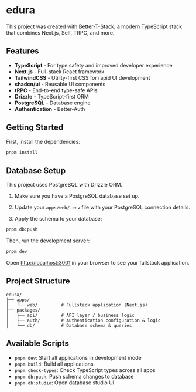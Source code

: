 # edura

This project was created with [Better-T-Stack](https://github.com/AmanVarshney01/create-better-t-stack), a modern TypeScript stack that combines Next.js, Self, TRPC, and more.

## Features

- **TypeScript** - For type safety and improved developer experience
- **Next.js** - Full-stack React framework
- **TailwindCSS** - Utility-first CSS for rapid UI development
- **shadcn/ui** - Reusable UI components
- **tRPC** - End-to-end type-safe APIs
- **Drizzle** - TypeScript-first ORM
- **PostgreSQL** - Database engine
- **Authentication** - Better-Auth

## Getting Started

First, install the dependencies:

```bash
pnpm install
```
## Database Setup

This project uses PostgreSQL with Drizzle ORM.

1. Make sure you have a PostgreSQL database set up.
2. Update your `apps/web/.env` file with your PostgreSQL connection details.

3. Apply the schema to your database:
```bash
pnpm db:push
```


Then, run the development server:

```bash
pnpm dev
```

Open [http://localhost:3001](http://localhost:3001) in your browser to see your fullstack application.







## Project Structure

```
edura/
├── apps/
│   └── web/         # Fullstack application (Next.js)
├── packages/
│   ├── api/         # API layer / business logic
│   ├── auth/        # Authentication configuration & logic
│   └── db/          # Database schema & queries
```

## Available Scripts

- `pnpm dev`: Start all applications in development mode
- `pnpm build`: Build all applications
- `pnpm check-types`: Check TypeScript types across all apps
- `pnpm db:push`: Push schema changes to database
- `pnpm db:studio`: Open database studio UI
